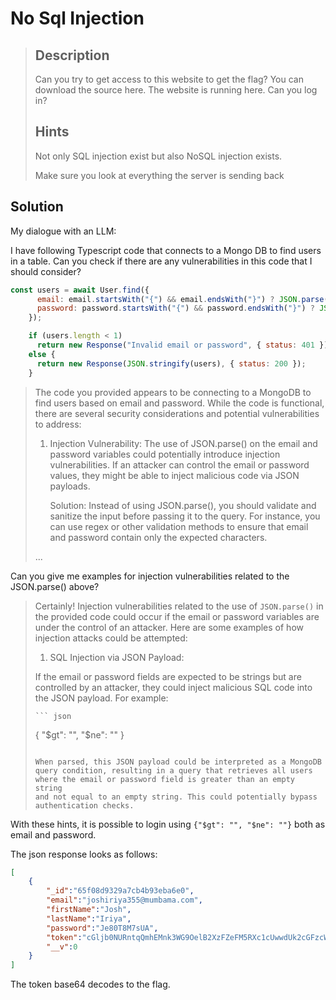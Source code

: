 # No Sql Injection #


> ## Description ##
>
> Can you try to get access to this website to get the flag? You can
> download the source here. The website is running here. Can you log in?
>
> ## Hints ##
>
> Not only SQL injection exist but also NoSQL injection exists.
>
> Make sure you look at everything the server is sending back

## Solution ##

My dialogue with an LLM:

I have following Typescript code that connects to a Mongo DB to find
users in a table. Can you check if there are any vulnerabilities in
this code that I should consider?

``` javascript
const users = await User.find({
      email: email.startsWith("{") && email.endsWith("}") ? JSON.parse(email) : email,
      password: password.startsWith("{") && password.endsWith("}") ? JSON.parse(password) : password
    });

    if (users.length < 1)
      return new Response("Invalid email or password", { status: 401 });
    else {
      return new Response(JSON.stringify(users), { status: 200 });
    } 
```

> The code you provided appears to be connecting to a MongoDB to find
> users based on email and password. While the code is functional, there
> are several security considerations and potential vulnerabilities to
> address:
>
> 1. Injection Vulnerability: The use of JSON.parse() on the email and
>    password variables could potentially introduce injection
>    vulnerabilities. If an attacker can control the email or password
>    values, they might be able to inject malicious code via JSON
>    payloads.
>    
>    Solution: Instead of using JSON.parse(), you should validate and
>    sanitize the input before passing it to the query. For instance,
>    you can use regex or other validation methods to ensure that email
>    and password contain only the expected characters.
>
> ...

Can you give me examples for injection vulnerabilities related to the
JSON.parse() above?

> Certainly! Injection vulnerabilities related to the use of
> `JSON.parse()` in the provided code could occur if the email or
> password variables are under the control of an attacker. Here are some
> examples of how injection attacks could be attempted:
>
> 1. SQL Injection via JSON Payload:
>
> 	If the email or password fields are expected to be strings but are
>     controlled by an attacker, they could inject malicious SQL code
>     into the JSON payload. For example:
>
>     ``` json
> 	{
> 	"$gt": "",
> 	"$ne": ""
> 	}
> 	```
>
> 	When parsed, this JSON payload could be interpreted as a MongoDB
> 	query condition, resulting in a query that retrieves all users
> 	where the email or password field is greater than an empty string
> 	and not equal to an empty string. This could potentially bypass
> 	authentication checks.

With these hints, it is possible to login using `{"$gt": "", "$ne":
""}` both as email and password.

The json response looks as follows:

``` json
[
	{
		"_id":"65f08d9329a7cb4b93eba6e0",
		"email":"joshiriya355@mumbama.com",
		"firstName":"Josh",
		"lastName":"Iriya",
		"password":"Je80T8M7sUA",
		"token":"cGljb0NURntqQmhEMnk3WG9OelB2XzFZeFM5RXc1cUwwdUk2cGFzcWxfaW5qZWN0aW9uXzVlMjQ1ZDZlfQ==",
		"__v":0
	}
]
```

The token base64 decodes to the flag.
